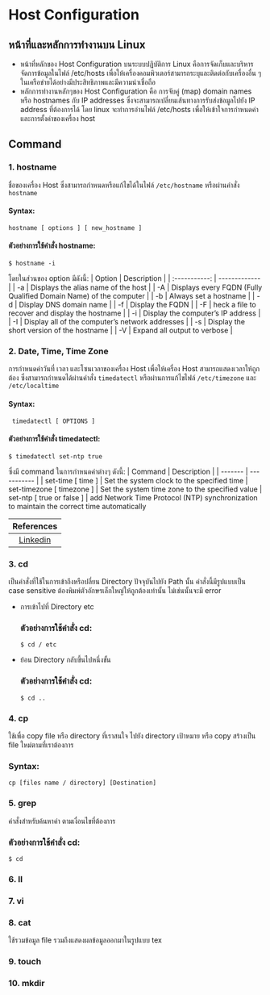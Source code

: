# Host Configuration

## หน้าที่และหลักการทำงานบน Linux
* หน้าที่หลักของ Host Configuration บนระบบปฏิบัติการ Linux คือการจัดเก็บและบริหารจัดการข้อมูลในไฟล์ /etc/hosts เพื่อให้เครื่องคอมพิวเตอร์สามารถระบุและติดต่อกับเครื่องอื่น ๆ ในเครือข่ายได้อย่างมีประสิทธิภาพและมีความน่าเชื่อถือ 
* หลักการทำงานหลักๆของ Host Configuration คือ การจับคู่ (map) domain names หรือ hostnames กับ IP addresses ซึ่งจะสามารถเปลี่ยนเส้นทางการรับส่งข้อมูลไปยัง IP address ที่ต้องการได้ โดย linux จะทำการอ่านไฟล์ /etc/hosts เพื่อให้เข้าใจการกำหนดค่าและการตั้งค่าของเครื่อง host

## Command

### 1. hostname
ชื่อของเครื่อง Host ซึ่งสามารถกำหนดหรือแก้ไขได้ในไฟล์ `/etc/hostname` หรือผ่านคำสั่ง `hostname`
#### Syntax:
```
hostname [ options ] [ new_hostname ]
```
#### ตัวอย่างการใช้คำสั่ง hostname:
```
$ hostname -i
```
โดยในส่วนของ option มีดังนี้:
| Option        | Description   |
| :-----------: | ------------- |
| -a | Displays the alias name of the host |
| -A | Displays every FQDN (Fully Qualified Domain Name) of the computer |
| -b | Always set a hostname |
| -d | Display DNS domain name |
| -f | Display the FQDN |
| -F | heck a file to recover and display the hostname |
| -i | Display the computer’s IP address |
| -I | Display all of the computer’s network addresses |
| -s | Display the short version of the hostname |
| -V | Expand all output to verbose |

### 2. Date, Time, Time Zone
การกำหนดค่าวันที่ เวลา และโซนเวลาของเครื่อง Host เพื่อให้เครื่อง Host สามารถแสดงเวลาให้ถูกต้อง ซึ่งสามารถกำหนดได้ผ่านคำสั่ง `timedatectl` หรือผ่านการแก้ไขไฟล์ `/etc/timezone` และ `/etc/localtime`
#### Syntax:
```
 timedatectl [ OPTIONS ]
```
#### ตัวอย่างการใช้คำสั่ง timedatectl:
```
$ timedatectl set-ntp true
```
ซึ่งมี command ในการกำหนดค่าต่างๆ ดังนี้:
| Command | Description |
| ------- | ----------- |
| set-time [ time ] | Set the system clock to the specified time
| set-timezone [ timezone ] |  Set the system time zone to the specified value
| set-ntp [ true or false ] | add Network Time Protocol (NTP) synchronization to maintain the correct time automatically


| References |
| :---: |
|[Linkedin](https://www.linkedin.com/pulse/hosts-configuration-file-linux-razvan-alexandru-ionica) |


### 3. cd
เป็นคำสั่งที่ใช้ในการเข้าถึงหรือปลี่ยน Directory ปัจจุบันไปยัง Path นั้น คำสั่งนี้มีรูปแบบเป็น case sensitive ต้องพิมพ์ตัวอักษรเล็กใหญ่ให้ถูกต้องเท่านั้น ไม่เช่นนั้นจะมี error
   * การเข้าไปที่ Directory etc
     ### ตัวอย่างการใช้คำสั่ง cd:
     ```
     $ cd / etc
     ```
   * ย้อน Directory กลับขึ้นไปหนึ่งขั้น
     ### ตัวอย่างการใช้คำสั่ง cd:
     ```
     $ cd ..
     ```


### 4. cp
ใช้เพื่อ copy file หรือ directory ที่เราสนใจ ไปยัง directory เป้าหมาย หรือ copy สร้างเป็น file ใหม่ตามที่เราต้องการ
### Syntax:
```
cp [files name / directory] [Destination]
```

### 5. grep
คำสั่งสำหรับค้นหาคำ ตามเงื่อนไขที่ต้องการ
### ตัวอย่างการใช้คำสั่ง cd:
```
$ cd
```

### 6. ll



### 7. vi


### 8. cat
ใช้รวมข้อมูล file รวมถึงแสดงผลข้อมูลออกมาในรูปแบบ tex

### 9. touch

### 10. mkdir

